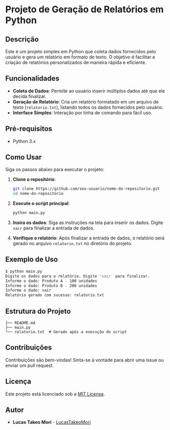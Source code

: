 # Projeto de Geração de Relatórios em Python

## Descrição

Este é um projeto simples em Python que coleta dados fornecidos pelo usuário e gera um relatório em formato de texto. O objetivo é facilitar a criação de relatórios personalizados de maneira rápida e eficiente.

## Funcionalidades

- **Coleta de Dados**: Permite ao usuário inserir múltiplos dados até que ele decida finalizar.
- **Geração de Relatório**: Cria um relatório formatado em um arquivo de texto (`relatorio.txt`), listando todos os dados fornecidos pelo usuário.
- **Interface Simples**: Interação por linha de comando para fácil uso.

## Pré-requisitos

- Python 3.x

## Como Usar

Siga os passos abaixo para executar o projeto:

1. **Clone o repositório**:
    ```bash
    git clone https://github.com/seu-usuario/nome-do-repositorio.git
    cd nome-do-repositorio
    ```

2. **Execute o script principal**:
    ```bash
    python main.py
    ```

3. **Insira os dados**: Siga as instruções na tela para inserir os dados. Digite `sair` para finalizar a entrada de dados.

4. **Verifique o relatório**: Após finalizar a entrada de dados, o relatório será gerado no arquivo `relatorio.txt` no diretório do projeto.

## Exemplo de Uso

```bash
$ python main.py
Digite os dados para o relatório. Digite 'sair' para finalizar.
Informe o dado: Produto A - 100 unidades
Informe o dado: Produto B - 200 unidades
Informe o dado: sair
Relatório gerado com sucesso: relatorio.txt
```

## Estrutura do Projeto

```plaintext
├── README.md
├── main.py
└── relatorio.txt  # Gerado após a execução do script
```

## Contribuições

Contribuições são bem-vindas! Sinta-se à vontade para abrir uma issue ou enviar um pull request.

## Licença

Este projeto está licenciado sob a [MIT License](LICENSE).

## Autor

- **Lucas Takeo Mori** - [LucasTakeoMori](https://github.com/LucasTakeoMori)